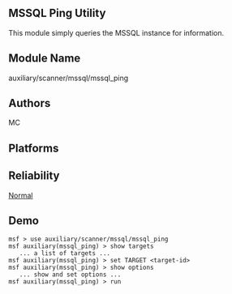 ## MSSQL Ping Utility

This module simply queries the MSSQL instance for 
information.


## Module Name
auxiliary/scanner/mssql/mssql_ping

## Authors
MC





## Platforms


## Reliability
[Normal](https://github.com/rapid7/metasploit-framework/wiki/Exploit-Ranking)

## Demo

```
msf > use auxiliary/scanner/mssql/mssql_ping
msf auxiliary(mssql_ping) > show targets
   ... a list of targets ...
msf auxiliary(mssql_ping) > set TARGET <target-id>
msf auxiliary(mssql_ping) > show options
   ... show and set options ...
msf auxiliary(mssql_ping) > run
```
    
    